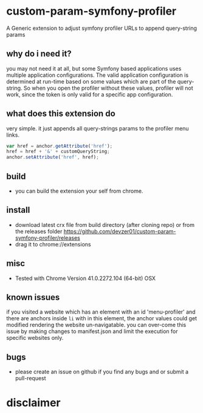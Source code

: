 # custom-param-symfony-profiler
A Generic extension to adjust symfony profiler URLs to append query-string params

## why do i need it?
you may not need it at all, but some Symfony based applications uses multiple application configurations. The valid application configuration is determined at run-time based on some values which are part of the query-string. So when you open the profiler without these values, profiler will not work, since the token is only valid for a specific app configuration.

## what does this extension do
very simple. it just appends all query-strings params to the profiler menu links. 
```javascript
var href = anchor.getAttribute('href');
href = href + '&' + customQueryString;
anchor.setAttribute('href', href);
```
## build 
- you can build the extension your self from chrome.

## install
- download latest crx file from build directory (after cloning repo) or from the releases folder https://github.com/devzer01/custom-param-symfony-profiler/releases
- drag it to chrome://extensions

## misc
- Tested with Chrome Version 41.0.2272.104 (64-bit) OSX

## known issues
if you visited a website which has an element with an id 'menu-profiler' and there are anchors inside `li` with in this element, the anchor values could get modified rendering the website un-navigatable.
you can over-come this issue by making changes to manifest.json and limit the execution for specific websites only.

## bugs
- please create an issue on github if you find any bugs and or submit a pull-request

# disclaimer 
